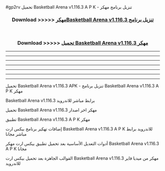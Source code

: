 #gp2rv تحميل Basketball Arena v1.116.3 A P K - تنزيل برنامج مهكر



<div align="center">
<h3>Download >>>>> <a href="https://runaway1.web.app/?sq=Basketball Arena v1.116.3">مهكرBasketball Arena v1.116.3 تنزيل برنامج</a></h3><br>

<h3>Download >>>>> <a href="https://runaway1.web.app/?sq=Basketball Arena v1.116.3">تحميل Basketball Arena v1.116.3 مهكر</a></h3>
</div>


----------------------------------------------------------

----------------------------------------------------------

----------------------------------------------------------

----------------------------------------------------------

----------------------------------------------------------

----------------------------------------------------------

----------------------------------------------------------

تحميل Basketball Arena v1.116.3 APK - تنزيل برنامج Basketball Arena v1.116.3 A P K مهكر

Basketball Arena v1.116.3 برابط مباشر للاندرويد

تحميل Basketball Arena v1.116.3 مهكر اخر اصدار

تطبيق Basketball Arena v1.116.3 A P K مهكر

إضافات تهكير برنامج بيكس ارت Basketball Arena v1.116.3 A P K للاندرويد برابط مباشر مجانا

أدوات التعديل الأساسية بعد تحميل تطبيق بيكس ارت مهكر Basketball Arena v1.116.3 A P K مجانا

القوالب الجاهزة بعد تحميل بيكس ارت Basketball Arena v1.116.3 مهكر من ميديا فاير للاندرويد


